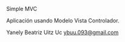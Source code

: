 Simple MVC

Aplicación usando Modelo Vista Controlador.


Yanely Beatriz Uitz Uc
ybuu.093@gmail.com
